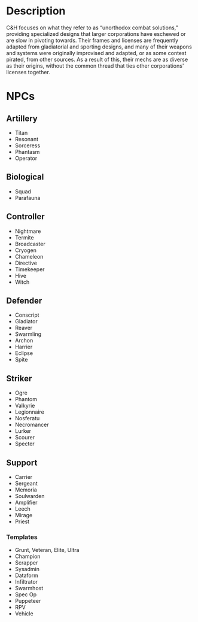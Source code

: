 # Description
C&H focuses on what they refer to as “unorthodox combat solutions,” providing
specialized designs that larger corporations have eschewed or are slow in pivoting
towards. Their frames and licenses are frequently adapted from gladiatorial and sporting
designs, and many of their weapons and systems were originally improvised and adapted,
or as some contest pirated, from other sources. As a result of this, their mechs are as
diverse as their origins, without the common thread that ties other corporations' licenses
together.

# NPCs
## Artillery
- Titan
- Resonant
- Sorceress
- Phantasm
- Operator
## Biological
- Squad
- Parafauna
## Controller
- Nightmare
- Termite
- Broadcaster
- Cryogen
- Chameleon
- Directive
- Timekeeper
- Hive
- Witch
## Defender
- Conscript
- Gladiator
- Reaver
- Swarmling
- Archon
- Harrier
- Eclipse
- Spite
## Striker
- Ogre
- Phantom
- Valkyrie
- Legionnaire
- Nosferatu
- Necromancer
- Lurker
- Scourer
- Specter
## Support
- Carrier
- Sergeant
- Memoria
- Soulwarden
- Amplifier
- Leech
- Mirage
- Priest
### Templates
- Grunt, Veteran, Elite, Ultra
- Champion
- Scrapper
- Sysadmin
- Dataform
- Infiltrator
- Swarmhost
- Spec Op
- Puppeteer
- RPV
- Vehicle